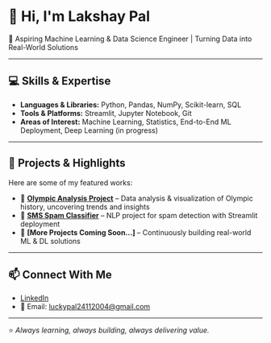 # 👋 Hi, I'm Lakshay Pal  

🎯 Aspiring Machine Learning & Data Science Engineer | Turning Data into Real-World Solutions  

---

## 💻 Skills & Expertise
- **Languages & Libraries:** Python, Pandas, NumPy, Scikit-learn, SQL  
- **Tools & Platforms:** Streamlit, Jupyter Notebook, Git  
- **Areas of Interest:** Machine Learning, Statistics, End-to-End ML Deployment, Deep Learning (in progress)  

---

## 🚀 Projects & Highlights
Here are some of my featured works:  
- 📌 **[Olympic Analysis Project](https://olympic-analysis-project.onrender.com)** – Data analysis & visualization of Olympic history, uncovering trends and insights  
- 📌 **[SMS Spam Classifier](https://sms-spam-classifier-58no.onrender.com)** – NLP project for spam detection with Streamlit deployment  
- 📌 **[More Projects Coming Soon...]** – Continuously building real-world ML & DL solutions  

---

## 📫 Connect With Me
- [LinkedIn](https://www.linkedin.com/in/lakshay-pal-071724375/)  
- 📧 Email: [luckypal24112004@gmail.com](mailto:luckypal24112004@gmail.com)  

---

⭐ *Always learning, always building, always delivering value.*

